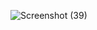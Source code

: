 ![Screenshot (39)](https://github.com/maheshkothavade/Amazon-Clone-/assets/127337494/e90177f5-cc4e-46b9-90d5-c5d6adb84d57)
